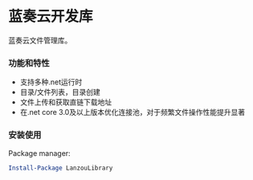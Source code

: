 # 蓝奏云开发库
蓝奏云文件管理库。
### 功能和特性
* 支持多种.net运行时<br />
* 目录/文件列表，目录创建<br />
* 文件上传和获取直链下载地址<br />
* 在.net core 3.0及以上版本优化连接池，对于频繁文件操作性能提升显著

### 安装使用
Package manager:

```powershell
Install-Package LanzouLibrary
```